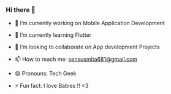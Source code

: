 ### Hi there 👋



- 🔭 I’m currently working on Mobile Application Development
- 🌱 I’m currently learning Flutter
- 👯 I’m looking to collaborate on App development Projects

- 📫 How to reach me: sensusmita681@gmail.com
- 😄 Pronouns: Tech Geek
- ⚡ Fun fact: I love Babies !! <3

